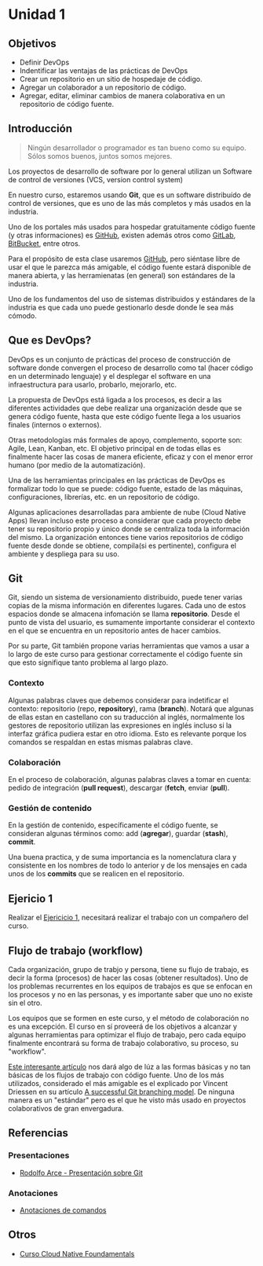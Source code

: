 # Unidad 1

## Objetivos
* Definir DevOps
* Indentificar las ventajas de las prácticas de DevOps
* Crear un repositorio en un sitio de hospedaje de código.
* Agregar un colaborador a un repositorio de código.
* Agregar, editar, eliminar cambios de manera colaborativa en un repositorio de código fuente.

## Introducción

> Ningún desarrollador o programador es tan bueno como su equipo. Sólos somos buenos, juntos somos mejores.

Los proyectos de desarrollo de software por lo general utilizan un Software de control de versiones (VCS, version control system)

En nuestro curso, estaremos usando **Git**, que es un software distribuído de control de versiones, que es uno de las más completos y más usados en la industria.

Uno de los portales más usados para hospedar gratuitamente código fuente (y otras informaciones) es [GitHub](https://github.com), existen además otros como [GitLab](https://gitlab.com), [BitBucket](https://bitbucket.com), entre otros.

Para el propósito de esta clase usaremos [GitHub](https://github.com), pero siéntase libre de usar el que le parezca más amigable, el código fuente estará disponible de manera abierta, y las herramienatas (en general) son estándares de la industria.

Uno de los fundamentos del uso de sistemas distribuidos y estándares de la industria es que cada uno puede gestionarlo desde donde le sea más cómodo.

## Que es DevOps?

DevOps es un conjunto de prácticas del proceso de construcción de software donde convergen el proceso de desarrollo como tal (hacer código en un determinado lenguaje) y el desplegar el software en una infraestructura para usarlo, probarlo, mejorarlo, etc.

La propuesta de DevOps está ligada a los procesos, es decir a las diferentes actividades que debe realizar una organización desde que se genera código fuente, hasta que este código fuente llega a los usuarios finales (internos o externos).

Otras metodologías más formales de apoyo, complemento, soporte son: Agile, Lean, Kanban, etc. El objetivo principal en de todas ellas es finalmente hacer las cosas de manera eficiente, eficaz y con el menor error humano (por medio de la automatización).

Una de las herramientas principales en las prácticas de DevOps es formalizar todo lo que se puede: código fuente, estado de las máquinas, configuraciones, librerías, etc. en un repositorio de código.

Algunas aplicaciones desarrolladas para ambiente de nube (Cloud Native Apps) llevan incluso este proceso a considerar que cada proyecto debe tener su repositorio propio y único donde se centraliza toda la información del mismo. La organización entonces tiene varios repositorios de código fuente desde donde se obtiene, compila(si es pertinente), configura el ambiente y despliega para su uso.

## Git

Git, siendo un sistema de versionamiento distribuido, puede tener varias copias de la misma información en diferentes lugares. Cada uno de estos espacios donde se almacena infomación se llama **repositorio**. Desde el punto de vista del usuario, es sumamente importante considerar el contexto en el que se encuentra en un repositorio antes de hacer cambios.

Por su parte, Git también propone varias herramientas que vamos a usar a lo largo de este curso para gestionar correctamente el código fuente sin que esto signifique tanto problema al largo plazo.

### Contexto

Algunas palabras claves que debemos considerar para indetificar el contexto: repositorio (repo, **repository**), rama (**branch**). Notará que algunas de ellas estan en castellano con su traducción al inglés, normalmente los gestores de repositorio utilizan las expresiones en inglés incluso si la interfaz gráfica pudiera estar en otro idioma. Esto es relevante porque los comandos se respaldan en estas mismas palabras clave.

### Colaboración

En el proceso de colaboración, algunas palabras claves a tomar en cuenta: pedido de integración (**pull request**), descargar (**fetch**, enviar (**pull**).

### Gestión de contenido

En la gestión de contenido, específicamente el código fuente, se consideran algunas términos como: add (**agregar**), guardar (**stash**), **commit**.

Una buena practica, y de suma importancia es la nomenclatura clara y consistente en los nombres de todo lo anterior y de los mensajes en cada unos de los **commits** que se realicen en el repositorio.

## Ejericio 1

Realizar el [Ejericicio 1](Unidad01-Ejercicio01.md), necesitará realizar el trabajo con un compañero del curso.

## Flujo de trabajo (workflow)

Cada organización, grupo de trabjo y persona, tiene su flujo de trabajo, es decir la forma (procesos) de hacer las cosas (obtener resultados). Uno de los problemas recurrentes en los equipos de trabajos es que se enfocan en los procesos y no en las personas, y es importante saber que uno no existe sin el otro.

Los equipos que se formen en este curso, y el método de colaboración no es una excepción. El curso en sí proveerá de los objetivos a alcanzar y algunas herramientas para optimizar el flujo de trabajo, pero cada equipo finalmente encontrará su forma de trabajo colaborativo, su proceso, su "workflow".

[Este interesante artículo](https://buddy.works/blog/5-types-of-git-workflows) nos dará algo de lúz a las formas básicas y no tan básicas de los flujos de trabajo con código fuente. Uno de los más utilizados, considerado el más amigable es el explicado por Vincent Driessen en su artículo [A successful Git branching model](https://nvie.com/posts/a-successful-git-branching-model/). De ninguna manera es un "estándar" pero es el que he visto más usado en proyectos colaborativos de gran envergadura.

## Referencias

### Presentaciones

* [Rodolfo Arce - Presentación sobre Git](https://rodolfoarce.com/wp-content/uploads/2013/10/GIT-Universidad-Americana-Oct-2013.pdf)

### Anotaciones

* [Anotaciones de comandos](Anotaciones.md)

## Otros

* [Curso Cloud Native Foundamentals](https://www.udacity.com/course/cloud-native-fundamentals--ud064)
